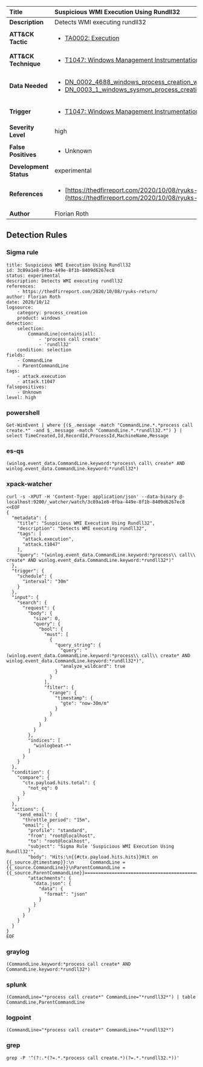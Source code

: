 | Title                    | Suspicious WMI Execution Using Rundll32       |
|:-------------------------|:------------------|
| **Description**          | Detects WMI executing rundll32 |
| **ATT&amp;CK Tactic**    |  <ul><li>[TA0002: Execution](https://attack.mitre.org/tactics/TA0002)</li></ul>  |
| **ATT&amp;CK Technique** | <ul><li>[T1047: Windows Management Instrumentation](https://attack.mitre.org/techniques/T1047)</li></ul>  |
| **Data Needed**          | <ul><li>[DN_0002_4688_windows_process_creation_with_commandline](../Data_Needed/DN_0002_4688_windows_process_creation_with_commandline.md)</li><li>[DN_0003_1_windows_sysmon_process_creation](../Data_Needed/DN_0003_1_windows_sysmon_process_creation.md)</li></ul>  |
| **Trigger**              | <ul><li>[T1047: Windows Management Instrumentation](../Triggers/T1047.md)</li></ul>  |
| **Severity Level**       | high |
| **False Positives**      | <ul><li>Unknown</li></ul>  |
| **Development Status**   | experimental |
| **References**           | <ul><li>[https://thedfirreport.com/2020/10/08/ryuks-return/](https://thedfirreport.com/2020/10/08/ryuks-return/)</li></ul>  |
| **Author**               | Florian Roth |


## Detection Rules

### Sigma rule

```
title: Suspicious WMI Execution Using Rundll32
id: 3c89a1e8-0fba-449e-8f1b-8409d6267ec8
status: experimental
description: Detects WMI executing rundll32
references:
    - https://thedfirreport.com/2020/10/08/ryuks-return/
author: Florian Roth
date: 2020/10/12
logsource:
    category: process_creation
    product: windows
detection:
    selection:
        CommandLine|contains|all:
            - 'process call create'
            - 'rundll32'
    condition: selection
fields:
    - CommandLine
    - ParentCommandLine
tags:
    - attack.execution
    - attack.t1047
falsepositives:
    - Unknown
level: high

```





### powershell
    
```
Get-WinEvent | where {($_.message -match "CommandLine.*.*process call create.*" -and $_.message -match "CommandLine.*.*rundll32.*") } | select TimeCreated,Id,RecordId,ProcessId,MachineName,Message
```


### es-qs
    
```
(winlog.event_data.CommandLine.keyword:*process\ call\ create* AND winlog.event_data.CommandLine.keyword:*rundll32*)
```


### xpack-watcher
    
```
curl -s -XPUT -H 'Content-Type: application/json' --data-binary @- localhost:9200/_watcher/watch/3c89a1e8-0fba-449e-8f1b-8409d6267ec8 <<EOF
{
  "metadata": {
    "title": "Suspicious WMI Execution Using Rundll32",
    "description": "Detects WMI executing rundll32",
    "tags": [
      "attack.execution",
      "attack.t1047"
    ],
    "query": "(winlog.event_data.CommandLine.keyword:*process\\ call\\ create* AND winlog.event_data.CommandLine.keyword:*rundll32*)"
  },
  "trigger": {
    "schedule": {
      "interval": "30m"
    }
  },
  "input": {
    "search": {
      "request": {
        "body": {
          "size": 0,
          "query": {
            "bool": {
              "must": [
                {
                  "query_string": {
                    "query": "(winlog.event_data.CommandLine.keyword:*process\\ call\\ create* AND winlog.event_data.CommandLine.keyword:*rundll32*)",
                    "analyze_wildcard": true
                  }
                }
              ],
              "filter": {
                "range": {
                  "timestamp": {
                    "gte": "now-30m/m"
                  }
                }
              }
            }
          }
        },
        "indices": [
          "winlogbeat-*"
        ]
      }
    }
  },
  "condition": {
    "compare": {
      "ctx.payload.hits.total": {
        "not_eq": 0
      }
    }
  },
  "actions": {
    "send_email": {
      "throttle_period": "15m",
      "email": {
        "profile": "standard",
        "from": "root@localhost",
        "to": "root@localhost",
        "subject": "Sigma Rule 'Suspicious WMI Execution Using Rundll32'",
        "body": "Hits:\n{{#ctx.payload.hits.hits}}Hit on {{_source.@timestamp}}:\n      CommandLine = {{_source.CommandLine}}\nParentCommandLine = {{_source.ParentCommandLine}}================================================================================\n{{/ctx.payload.hits.hits}}",
        "attachments": {
          "data.json": {
            "data": {
              "format": "json"
            }
          }
        }
      }
    }
  }
}
EOF

```


### graylog
    
```
(CommandLine.keyword:*process call create* AND CommandLine.keyword:*rundll32*)
```


### splunk
    
```
(CommandLine="*process call create*" CommandLine="*rundll32*") | table CommandLine,ParentCommandLine
```


### logpoint
    
```
(CommandLine="*process call create*" CommandLine="*rundll32*")
```


### grep
    
```
grep -P '^(?:.*(?=.*.*process call create.*)(?=.*.*rundll32.*))'
```



